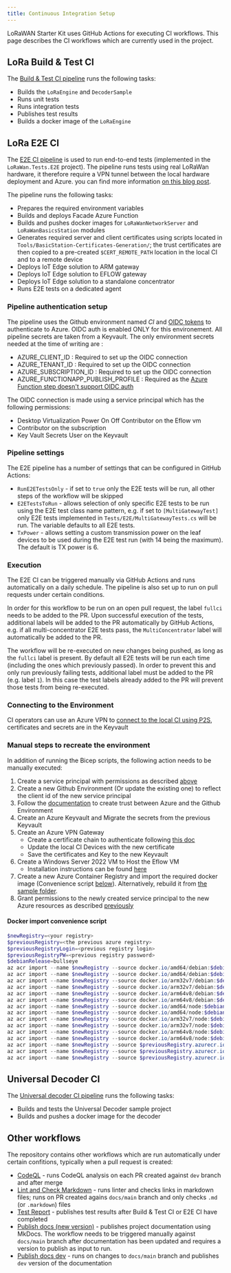 ```yaml
---
title: Continuous Integration Setup
---
```


LoRaWAN Starter Kit uses GitHub Actions for executing CI workflows. This page
describes the CI workflows which are currently used in the project.

## LoRa Build & Test CI

The [Build & Test CI pipeline][build-and-test-ci] runs the following tasks:

- Builds the `LoRaEngine` and `DecoderSample`
- Runs unit tests
- Runs integration tests
- Publishes test results
- Builds a docker image of the `LoRaEngine`

## LoRa E2E CI

The [E2E CI pipeline][e2e-ci] is used to run end-to-end tests (implemented in
the `LoRaWan.Tests.E2E` project). The pipeline runs tests using real LoRaWan hardware,
it therefore require a VPN tunnel between the local hardware deployment and Azure. you
can find more information [on this blog post](https://devblogs.microsoft.com/cse/2022/03/15/e2e-tests-for-lorawan-starter-kit-with-real-hardware/).

The pipeline runs the following tasks:

- Prepares the required environment variables
- Builds and deploys Facade Azure Function
- Builds and pushes docker images for `LoRaWanNetworkServer` and
  `LoRaWanBasicsStation` modules
- Generates required server and client certificates using scripts located in
  `Tools/BasicStation-Certificates-Generation/`; the trust certificates are then
  copied to a pre-created `$CERT_REMOTE_PATH` location in the local CI and to a
  remote device
- Deploys IoT Edge solution to ARM gateway
- Deploys IoT Edge solution to EFLOW gateway
- Deploys IoT Edge solution to a standalone concentrator
- Runs E2E tests on a dedicated agent


### Pipeline authentication setup

The pipeline uses the Github environment named *CI* and [OIDC tokens](https://docs.github.com/en/actions/deployment/security-hardening-your-deployments/about-security-hardening-with-openid-connect) to authenticate to Azure. OIDC auth is enabled ONLY for this environement. All pipeline secrets are taken from a
Keyvault. The only environment secrets needed at the time of writing are :

- AZURE_CLIENT_ID : Required to set up the OIDC connection
- AZURE_TENANT_ID : Required to set up the OIDC connection
- AZURE_SUBSCRIPTION_ID : Required to set up the OIDC connection
- AZURE_FUNCTIONAPP_PUBLISH_PROFILE : Required as the [Azure Function step doesn't support OIDC auth](https://github.com/Azure/functions-action/issues/153)

The OIDC connection is made using a service principal which has the following permissions:

- Desktop Virtualization Power On Off Contributor on the Eflow vm
- Contributor on the subscription
- Key Vault Secrets User on the Keyvault 

### Pipeline settings

The E2E pipeline has a number of settings that can be configured in GitHub
Actions:

- `RunE2ETestsOnly` - if set to `true` only the E2E tests will be run, all other
  steps of the workflow will be skipped
- `E2ETestsToRun` - allows selection of only specific E2E tests to be run using
  the E2E test class name pattern, e.g. if set to `[MultiGatewayTest]` only E2E
  tests implemented in `Tests/E2E/MultiGatewayTests.cs` will be run. The
  variable defaults to all E2E tests.
- `TxPower` - allows setting a custom transmission power on the leaf devices to
  be used during the E2E test run (with 14 being the maximum). The default is TX
  power is 6.

### Execution

The E2E CI can be triggered manually via GitHub Actions and runs automatically
on a daily schedule. The pipeline is also set up to run on pull requests under
certain conditions.

In order for this workflow to be run on an open pull request, the label `fullci`
needs to be added to the PR. Upon successful execution of the tests, additional
labels will be added to the PR automatically by GitHub Actions, e.g. if all
multi-concentrator E2E tests pass, the `MultiConcentrator` label will
automatically be added to the PR.

The workflow will be re-executed on new changes being pushed, as long as the
`fullci` label is present. By default all E2E tests will be run each time
(including the ones which previously passed). In order to prevent this and only
run previously failing tests, additional label must be added to the PR (e.g.
label `1`). In this case the test labels already added to the PR will prevent
those tests from being re-executed.

### Connecting to the Environment

CI operators can use an Azure VPN to [connect to the local CI using P2S](https://learn.microsoft.com/azure/vpn-gateway/vpn-gateway-howto-point-to-site-resource-manager-portal#connect), certificates and secrets are in the Keyvault

### Manual steps to recreate the environment

In addition of running the Bicep scripts, the following action needs to be manually executed:

1. Create a service principal with permissions as described [above](#pipeline-authentication-setup)
1. Create a new Github Environment (Or update the existing one) to reflect the client id of the new service principal
1. Follow the [documentation](https://docs.github.com/en/actions/deployment/security-hardening-your-deployments/configuring-openid-connect-in-azure) to create trust between Azure and the Github Environment
1. Create an Azure Keyvault and Migrate the secrets from the previous Keyvault
1. Create an Azure VPN Gateway
    - Create a certificate chain to authenticate following [this doc](https://learn.microsoft.com/azure/vpn-gateway/vpn-gateway-howto-point-to-site-resource-manager-portal)
    - Update the local CI Devices with the new certificate
    - Save the certificates and Key to the new Keyvault
1. Create a Windows Server 2022 VM to Host the Eflow VM
    - Installation instructions can be found [here](https://github.com/Azure/iotedge-lorawan-starterkit/tree/dev/Tools/Eflow/)
1. Create a new Azure Container Registry and import the required docker image (Convenience script [below](#docker-import-convenience-script)). Alternatively, rebuild it from [the sample folder](https://github.com/Azure/iotedge-lorawan-starterkit/tree/dev/Samples/DecoderSample).
1. Grant permissions to the newly created service principal to the new Azure resources as described [previously](#pipeline-authentication-setup)

#### Docker import convenience script

```powershell
$newRegistry=<your registry>
$previousRegistry=<the previous azure registry>
$previousRegistryLogin=<previous registry login>
$previousRegistryPW=<previous registry password>
$debianRelease=bullseye
az acr import --name $newRegistry --source docker.io/amd64/debian:$debianRelease --image amd64/debian:$debianRelease
az acr import --name $newRegistry --source docker.io/amd64/debian:$debianRelease-slim --image amd64/debian:$debianRelease-slim
az acr import --name $newRegistry --source docker.io/arm32v7/debian:$debianRelease --image arm32v7/debian:$debianRelease
az acr import --name $newRegistry --source docker.io/arm32v7/debian:$debianRelease-slim --image arm32v7/debian:$debianRelease-slim
az acr import --name $newRegistry --source docker.io/arm64v8/debian:$debianRelease --image arm64v8/debian:$debianRelease
az acr import --name $newRegistry --source docker.io/arm64v8/debian:$debianRelease-slim --image arm64v8/debian:$debianRelease-slim
az acr import --name $newRegistry --source docker.io/amd64/node:$debianRelease --image amd64/node:$debianRelease
az acr import --name $newRegistry --source docker.io/amd64/node:$debianRelease-slim --image amd64/node:$debianRelease-slim
az acr import --name $newRegistry --source docker.io/arm32v7/node:$debianRelease --image arm32v7/node:$debianRelease
az acr import --name $newRegistry --source docker.io/arm32v7/node:$debianRelease-slim --image arm32v7/node:$debianRelease-slim
az acr import --name $newRegistry --source docker.io/arm64v8/node:$debianRelease --image arm64v8/node:$debianRelease
az acr import --name $newRegistry --source docker.io/arm64v8/node:$debianRelease-slim --image arm64v8/node:$debianRelease-slim
az acr import --name $newRegistry --source $previousRegistry.azurecr.io/decodersample:2.0-arm32v7 --image decodersample:2.0-arm32v7 --username $previousRegistryLogin --password $previousRegistryPW
az acr import --name $newRegistry --source $previousRegistry.azurecr.io/decodersample:2.0-amd64 --image decodersample:2.0-amd64 --username $previousRegistryLogin --password $previousRegistryPW
az acr import --name $newRegistry --source $previousRegistry.azurecr.io/decodersample:2.0 --image decodersample:2.0 --username $previousRegistryLogin --password $previousRegistryPW
```

## Universal Decoder CI

The [Universal decoder CI pipeline][decoder-ci] runs the following tasks:

- Builds and tests the Universal Decoder sample project
- Builds and pushes a docker image for the decoder

## Other workflows

The repository contains other workflows which are run automatically under
certain confitions, typically when a pull request is created:

- [CodeQL][codeql] - runs CodeQL analysis on each PR created against `dev`
  branch and after merge
- [Lint and Check Markdown][lint-markdown] - runs linter and checks links in
  markdown files; runs on PR created agains `docs/main` branch and only checks
  `.md` (or `.markdown`) files
- [Test Report][test-report] - publishes test results after Build & Test CI or
  E2E CI have completed
- [Publish docs (new version)][publish-docs-new-version] - publishes project
  documentation using MkDocs. The workflow needs to be triggered manually
  against `docs/main` branch after documentation has been updated and requires a
  version to publish as input to run.
- [Publish docs dev][publish-docs-dev] - runs on changes to `docs/main` branch
  and publishes `dev` version of the documentation

[build-and-test-ci]:
https://github.com/Azure/iotedge-lorawan-starterkit/blob/dev/.github/workflows/ci.yaml
[e2e-ci]:
https://github.com/Azure/iotedge-lorawan-starterkit/blob/dev/.github/workflows/e2e-ci.yaml
[decoder-ci]:
https://github.com/Azure/iotedge-lorawan-starterkit/blob/dev/.github/workflows/universal_decoder_ci.yaml
[codeql]:
https://github.com/Azure/iotedge-lorawan-starterkit/blob/dev/.github/workflows/codeql-analysis.yml
[lint-markdown]:
https://github.com/Azure/iotedge-lorawan-starterkit/blob/442391dbdfe110e09e8448db7e9098de28403f34/.github/workflows/md-linter.yaml
[test-report]:
https://github.com/Azure/iotedge-lorawan-starterkit/blob/dev/.github/workflows/test_report.yaml
[publish-docs-new-version]:
https://github.com/Azure/iotedge-lorawan-starterkit/blob/docs/main/.github/workflows/publish-docs-new-version.yml
[publish-docs-dev]:
https://github.com/Azure/iotedge-lorawan-starterkit/blob/docs/main/.github/workflows/publish-docs-dev.yml
